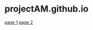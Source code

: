 # projectAM.github.io
<html>
  <head>
    <body>
      <a href="https://amenon-pvcc.github.io/projectAM.github.io/">page 1</a>
<a href="https://amenon-pvcc.github.io/projectAM.github.io/page2.html">page 2</a>
    </body>
  </head>
</html>
